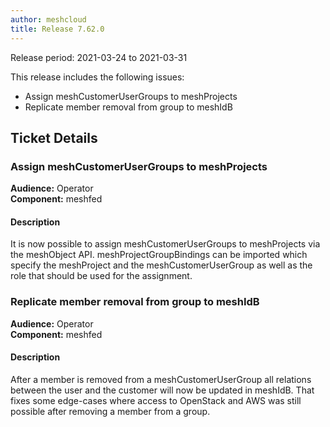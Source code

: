 ```yaml
---
author: meshcloud
title: Release 7.62.0
---
```


Release period: 2021-03-24 to 2021-03-31

This release includes the following issues:
* Assign meshCustomerUserGroups to meshProjects
* Replicate member removal from group to meshIdB
<!--truncate-->

## Ticket Details
### Assign meshCustomerUserGroups to meshProjects
**Audience:** Operator<br>**Component:** meshfed


#### Description
It is now possible to assign meshCustomerUserGroups to meshProjects
via the meshObject API. meshProjectGroupBindings can be imported which
specify the meshProject and the meshCustomerUserGroup as well as the
role that should be used for the assignment.

### Replicate member removal from group to meshIdB
**Audience:** Operator<br>**Component:** meshfed


#### Description
After a member is removed from a meshCustomerUserGroup all relations between the user and the customer will now be updated in meshIdB. That fixes some edge-cases where access to OpenStack and AWS was still possible after removing a member from a group.

